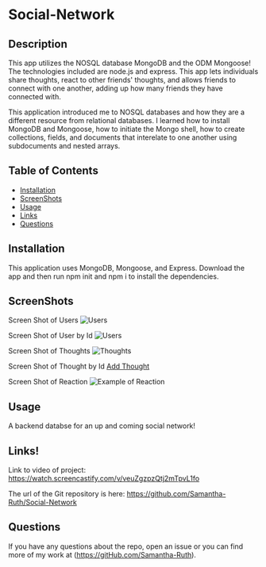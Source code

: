 # Social-Network


## Description
This app utilizes the NOSQL database MongoDB and the ODM Mongoose!  The technologies included are node.js and express. This app lets individuals share thoughts, react to other friends' thoughts, and allows friends to connect with one another, adding up how many friends they have connected with. 

This application introduced me to NOSQL databases and how they are a different resource from relational databases.  I learned how to install MongoDB and Mongoose, how to initiate the Mongo shell, how to create collections, fields, and documents that interelate to one another using subdocuments and nested arrays.

## Table of Contents

* [Installation](#installation)
* [ScreenShots](#screenshots)
* [Usage](#usage)
* [Links](#links)
* [Questions](#questions)



## Installation
This application uses MongoDB, Mongoose, and Express.  Download the app and then run npm init and npm i to install the dependencies. 

## ScreenShots

Screen Shot of Users
![Users](https://user-images.githubusercontent.com/64170123/185841509-ef1a2456-1de1-4cb0-923b-39c33ac98db5.jpg)

Screen Shot of User by Id
![Users](https://user-images.githubusercontent.com/64170123/185841513-7e2020d5-b6e3-4ae9-9424-00cc7e9bedf7.jpg)

Screen Shot of Thoughts
![Thoughts](https://user-images.githubusercontent.com/64170123/185841518-7a161e84-f5b0-467e-b32e-4bebc2b5f76b.jpg)

Screen Shot of Thought by Id
[Add Thought](https://user-images.githubusercontent.com/64170123/185841523-b1efaf84-ef2e-43f3-8497-7b0b5518abec.jpg)

Screen Shot of Reaction
![Example of Reaction](https://user-images.githubusercontent.com/64170123/185841547-9afcb683-73e5-4ed8-90b0-aead9750032d.jpg)


## Usage
A backend databse for an up and coming social network! 


## Links!


Link to video of project: https://watch.screencastify.com/v/veuZgzpzQtj2mTpvL1fo


The url of the Git repository is here: https://github.com/Samantha-Ruth/Social-Network


## Questions

If you have any questions about the repo, open an issue or you can find more of my work at (https://gitHub.com/Samantha-Ruth).

